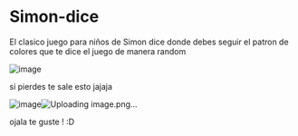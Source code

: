 # Simon-dice


El clasico juego para niños de Simon dice donde debes seguir el patron de colores que te dice el juego de manera random 


![image](https://user-images.githubusercontent.com/65647041/150344564-720770b3-f6de-40bd-83ef-3b6bb25a587b.png)


si pierdes te sale esto jajaja

![image](https://user-images.githubusercontent.com/65647041/150344740-b87b76ce-dca9-4747-bff7-f40039bc655d.png)![Uploading image.png…]()



ojala te guste ! :D 
